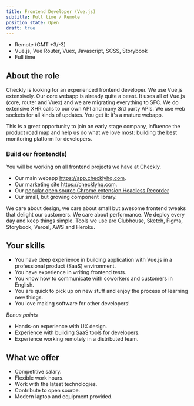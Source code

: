 ```yaml
---
title: Frontend Developer (Vue.js)
subtitle: Full time / Remote
position_state: Open
draft: true
---
```


- Remote (GMT +3/-3)
- Vue.js, Vue Router, Vuex, Javascript, SCSS, Storybook
- Full time

## About the role

Checkly is looking for an experienced frontend developer. We use Vue.js extensively. Our core webapp is already quite a
beast. It uses all of Vue.js (core, router and Vuex) and we are migrating everything to SFC. We do extensive XHR calls to our
own API and many 3rd party APIs. We use web sockets for all kinds of updates. You get it: it's a mature webapp.

This is a great opportunity to join an early stage company, influence the product road map and help us do what we love most:
building the best monitoring platform for developers.

### Build our frontend(s)
You will be working on all frontend projects we have at Checkly.

- Our main webapp https://app.checklyhq.com.
- Our marketing site https://checklyhq.com.
- Our [popular open source Chrome extension Headless Recorder](https://github.com/checkly/headless-recorder)
- Our small, but growing component library.

We care about design, we care about small but awesome frontend tweaks that delight our customers. We care about performance.
We deploy every day and keep things simple. Tools we use are Clubhouse, Sketch, Figma, Storybook, Vercel, AWS and Heroku.

## Your skills

- You have deep experience in building application with Vue.js in a professional product (SaaS) environment.
- You have experience in writing frontend tests.
- You know how to communicate with coworkers and customers in English.
- You are quick to pick up on new stuff and enjoy the process of learning new things.
- You love making software for other developers!

*Bonus points*

- Hands-on experience with UX design.
- Experience with building SaaS tools for developers.
- Experience working remotely in a distributed team.

## What we offer

- Competitive salary.
- Flexible work hours.
- Work with the latest technologies.
- Contribute to open source.
- Modern laptop and equipment provided.

